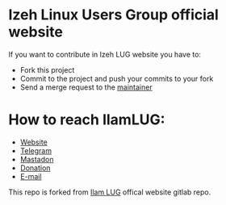 # Izeh Linux Users Group official website

If you want to contribute in Izeh LUG website you have to:

- Fork this project
- Commit to the project and push your commits to your fork
- Send a merge request to the [maintainer](https://gitlab.com/izehlug)

# How to reach IlamLUG:

- [Website](https://ilamlug.ir)
- [Telegram](https://t.me/ilamlug)
- [Mastadon](https://mastodon.social/@ilamlug)
- [Donation](https://payping.ir/@ilamlug)
- [E-mail](info@ilamlug.ir)

This repo is forked from [Ilam LUG](https://gitlab.com/ilam_lug) offical website gitlab repo.